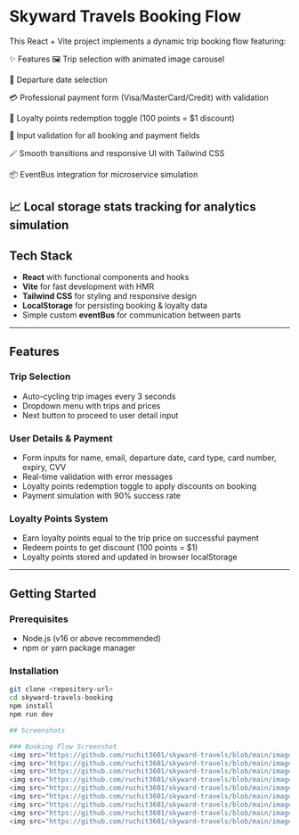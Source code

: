 # Skyward Travels Booking Flow

This React + Vite project implements a dynamic trip booking flow featuring:

✨ Features
🖼️ Trip selection with animated image carousel

📅 Departure date selection

💳 Professional payment form (Visa/MasterCard/Credit) with validation

🎁 Loyalty points redemption toggle (100 points = $1 discount)

🔐 Input validation for all booking and payment fields

🪄 Smooth transitions and responsive UI with Tailwind CSS

📦 EventBus integration for microservice simulation

📈 Local storage stats tracking for analytics simulation
---

## Tech Stack

- **React** with functional components and hooks
- **Vite** for fast development with HMR
- **Tailwind CSS** for styling and responsive design
- **LocalStorage** for persisting booking & loyalty data
- Simple custom **eventBus** for communication between parts

---

## Features

### Trip Selection

- Auto-cycling trip images every 3 seconds
- Dropdown menu with trips and prices
- Next button to proceed to user detail input

### User Details & Payment

- Form inputs for name, email, departure date, card type, card number, expiry, CVV
- Real-time validation with error messages
- Loyalty points redemption toggle to apply discounts on booking
- Payment simulation with 90% success rate

### Loyalty Points System

- Earn loyalty points equal to the trip price on successful payment
- Redeem points to get discount (100 points = $1)
- Loyalty points stored and updated in browser localStorage

---

## Getting Started

### Prerequisites

- Node.js (v16 or above recommended)
- npm or yarn package manager

### Installation

```bash
git clone <repository-url>
cd skyward-travels-booking
npm install
npm run dev

## Screenshots

### Booking Flow Screenshot
<img src="https://github.com/ruchit3601/skyward-travels/blob/main/image1.png" />
<img src="https://github.com/ruchit3601/skyward-travels/blob/main/image2.png" />
<img src="https://github.com/ruchit3601/skyward-travels/blob/main/image3.png" />
<img src="https://github.com/ruchit3601/skyward-travels/blob/main/image4.png" />
<img src="https://github.com/ruchit3601/skyward-travels/blob/main/image5.png" />
<img src="https://github.com/ruchit3601/skyward-travels/blob/main/image6.png" />
<img src="https://github.com/ruchit3601/skyward-travels/blob/main/image7.png" />
<img src="https://github.com/ruchit3601/skyward-travels/blob/main/image8.png" />
<img src="https://github.com/ruchit3601/skyward-travels/blob/main/image9.png" />
